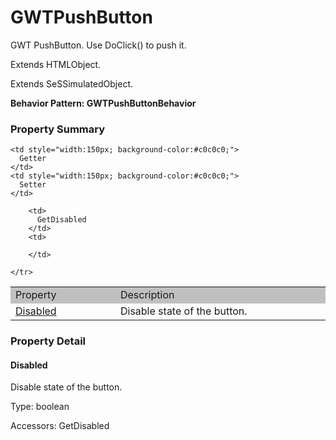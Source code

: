 

# GWTPushButton

GWT PushButton. Use DoClick() to push it.
 
Extends HTMLObject.

Extends SeSSimulatedObject.






**Behavior Pattern: GWTPushButtonBehavior**


<!-- ============================== property summary ========================== -->

	

### Property Summary

<table styleclass="Default" style="cell-padding:2px; border-width:0px; border-spacing:0px; border-collapse:collapse; cell-border-width:1px; border-color:#c0c0c0; border-style:solid;">
  <tr style="vertical-align:top">
    <td  style="width:200px; background-color:#c0c0c0;">
      Property
    </td>
    <td style="width:450px; background-color:#c0c0c0;">
      Description
    </td>

    <td style="width:150px; background-color:#c0c0c0;">
      Getter
    </td>
    <td style="width:150px; background-color:#c0c0c0;">
      Setter
    </td>

  </tr>

  <tr style="vertical-align:top">
		<td>
      <a href="#Disabled">Disabled</a>
		</td>
		<td>
			Disable state of the button.
		</td>
		
		<td>
		  GetDisabled
		</td>
		<td>
		  
		</td>
		
	</tr>

</table>


	
<!-- ============================== action summary ========================== -->
	

<!-- ============================== property detail ========================== -->
	
### Property Detail
		
<a name="Disabled"></a>
#### Disabled


Disable state of the button.

			
	
			
Type: boolean
			
			
Accessors: GetDisabled
			
		
	
	
<!-- ============================== action detail ========================== -->
		


